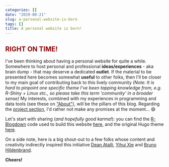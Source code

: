 ```yaml
---
categories: []
date: "2019-08-21"
slug: a-personal-website-is-born
tags: []
title: A personal website is born!
---
```


## <span style="color:darkred">RIGHT ON TIME!</span>

I've been thinking about having a personal website for quite a while. Somewhere to host personal and professional **ideas/experiences** - aka brain dump - that may deserve a dedicated **outlet**. If the material to be presented here becomes somewhat **useful** to other folks, then I'll be closer to my main goal of contributing back to this lively community  *(Note: It is hard to pinpoint one specific theme I've been tapping knowledge from, e.g. R-Shiny + Linux etc., so please take this term 'community' in a broader sense)* My interests, combined with my experiences in programming and data tools (see these on ["About"](https://renzocsilva.ca/about)), will be the pillars of this blog. Regarding the [project section](http://renzocsilva.ca/project), I'd rather not make any promises at the moment... :smile:

Let's start with sharing (*and hopefully good karma!*): you can find the [R-Blogdown](https://bookdown.org/yihui/blogdown/) code used to build this website [here](https://github.com/renzocsilva/webpage), and the original Hugo theme  [here](https://github.com/naro143/hugo-coder-portfolio).

On a side note, here is a big shout-out to a few folks whose content and creativity indirectly inspired this initiative [Dean Atalli](https://deanattali.com/), [Yihui Xie](https://yihui.name) and [Bruno Hildenbrand](https://blog.hildenco.com/).

**Cheers!**




